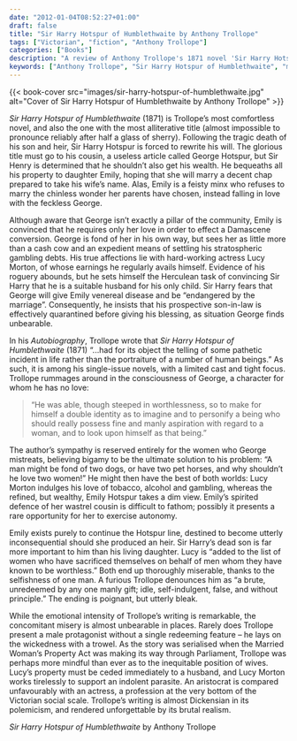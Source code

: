```yaml
---
date: "2012-01-04T08:52:27+01:00"
draft: false
title: "Sir Harry Hotspur of Humblethwaite by Anthony Trollope"
tags: ["Victorian", "fiction", "Anthony Trollope"]
categories: ["Books"]
description: "A review of Anthony Trollope's 1871 novel 'Sir Harry Hotspur of Humblethwaite,' his most comfortless work featuring the worthless George Hotspur who destroys Emily Hotspur and actress Lucy Morton. Discover Trollope's brutal examination of male selfishness and female sacrifice."
keywords: ["Anthony Trollope", "Sir Harry Hotspur of Humblethwaite", "male villainy", "female sacrifice", "inheritance law"]
---
```


{{< book-cover src="images/sir-harry-hotspur-of-humblethwaite.jpg" alt="Cover of Sir Harry Hotspur of Humblethwaite by Anthony Trollope" >}}

_Sir Harry Hotspur of Humblethwaite_ (1871) is Trollope’s most comfortless novel, and also the one with the most alliterative title (almost impossible to pronounce reliably after half a glass of sherry).
Following the tragic death of his son and heir, Sir Harry Hotspur is forced to rewrite his will. The glorious title must go to his cousin, a useless article called George Hotspur, but Sir Henry is determined that he shouldn’t also get his wealth. He bequeaths all his property to daughter Emily, hoping that she will marry a decent chap prepared to take his wife’s name. Alas, Emily is a feisty minx who refuses to marry the chinless wonder her parents have chosen, instead falling in love with the feckless George.

Although aware that George isn’t exactly a pillar of the community, Emily is convinced that he requires only her love in order to effect a Damascene conversion. George is fond of her in his own way, but sees her as little more than a cash cow and an expedient means of settling his stratospheric gambling debts. His true affections lie with hard-working actress Lucy Morton, of whose earnings he regularly avails himself. Evidence of his roguery abounds, but he sets himself the Herculean task of convincing Sir Harry that he is a suitable husband for his only child. Sir Harry fears that George will give Emily venereal disease and be “endangered by the marriage”. Consequently, he insists that his prospective son-in-law is effectively quarantined before giving his blessing, as situation George finds unbearable.

In his _Autobiography_, Trollope wrote that _Sir Harry Hotspur of Humblethwaite_ (1871) “...had for its object the telling of some pathetic incident in life rather than the portraiture of a number of human beings.” As such, it is among his single-issue novels, with a limited cast and tight focus. Trollope rummages around in the consciousness of George, a character for whom he has no love:

>“He was able, though steeped in worthlessness, so to make for himself a double identity as to imagine and to personify a being who should really possess fine and manly aspiration with regard to a woman, and to look upon himself as that being.”

The author’s sympathy is reserved entirely for the women who George mistreats, believing bigamy to be the ultimate solution to his problem: “A man might be fond of two dogs, or have two pet horses, and why shouldn’t he love two women!” He might then have the best of both worlds: Lucy Morton indulges his love of tobacco, alcohol and gambling, whereas the refined, but wealthy, Emily Hotspur takes a dim view. Emily’s spirited defence of her wastrel cousin is difficult to fathom; possibly it presents a rare opportunity for her to exercise autonomy.

Emily exists purely to continue the Hotspur line, destined to become utterly inconsequential should she produced an heir. Sir Harry’s dead son is far more important to him than his living daughter.  Lucy is “added to the list of women who have sacrificed themselves on behalf of men whom they have known to be worthless.” Both end up thoroughly miserable, thanks to the selfishness of one man. A furious Trollope denounces him as “a brute, unredeemed by any one manly gift; idle, self-indulgent, false, and without principle.” The ending is poignant, but utterly bleak.

While the emotional intensity of Trollope’s writing is remarkable, the concomitant misery is almost unbearable in places. Rarely does Trollope present a male protagonist without a single redeeming feature – he lays on the wickedness with a trowel. As the story was serialised when the Married Woman’s Property Act was making its way through Parliament, Trollope was perhaps more mindful than ever as to the inequitable position of wives. Lucy’s property must be ceded immediately to a husband, and Lucy Morton works tirelessly to support an indolent parasite. An aristocrat is compared unfavourably with an actress, a profession at the very bottom of the Victorian social scale. Trollope’s writing is almost Dickensian in its polemicism, and rendered unforgettable by its brutal realism.

_Sir Harry Hotspur of Humblethwaite_ by Anthony Trollope